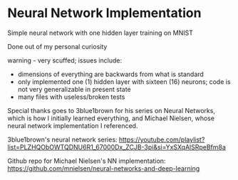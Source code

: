 # Neural Network Implementation
Simple neural network with one hidden layer training on MNIST

Done out of my personal curiosity

warning - very scuffed; issues include:
 - dimensions of everything are backwards from what is standard
 - only implemented one (1) hidden layer with sixteen (16) neurons; code is not very generalizable in present state
 - many files with useless/broken tests

Special thanks goes to 3blue1brown for his series on Neural Networks, which is how I initially learned everything, and Michael Nielsen, whose neural network implementation I referenced.

3blue1brown's neural network series: https://youtube.com/playlist?list=PLZHQObOWTQDNU6R1_67000Dx_ZCJB-3pi&si=YxSXqAlSRpeBfm8a

Github repo for Michael Nielsen's NN implementation: https://github.com/mnielsen/neural-networks-and-deep-learning
